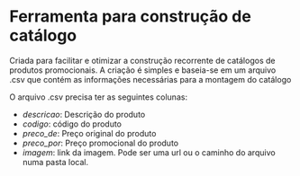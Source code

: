 # Ferramenta para construção de catálogo

Criada para facilitar e otimizar a construção recorrente de catálogos de produtos promocionais.
A criação é simples e baseia-se em um arquivo .csv que contém as informações necessárias para a montagem do catálogo

O arquivo .csv precisa ter as seguintes colunas:

- _descricao_: Descrição do produto
- _codigo_: código do produto
- _preco_de_: Preço original do produto
- _preco_por_: Preço promocional do produto
- _imagem_: link da imagem. Pode ser uma url ou o caminho do arquivo numa pasta local.
